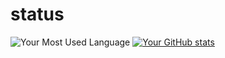# status

![Your Most Used Language](https://github-readme-stats.vercel.app/api/top-langs/?username=camory88&layout=compact&hide_border=true&langs_count=10)
[![Your GitHub stats](https://github-readme-stats.vercel.app/api?username=your-username)](https://github.com/anuraghazra/github-readme-stats)

